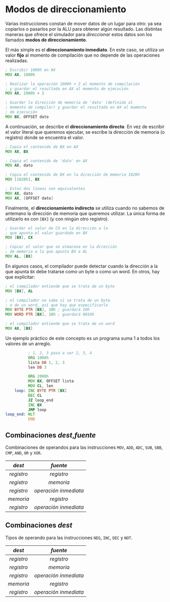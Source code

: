 # Modos de direccionamiento

Varias instrucciones constan de mover datos de un lugar para otro: ya sea copiarlos o pasarlos por la ALU para obtener algún resultado. Las distintas maneras que ofrece el simulador para _direccionar_ estos datos son los llamados **modos de direccionamiento**.

El más simple es el **direccionamiento inmediato**. En este caso, se utiliza un valor **fijo** al momento de compilación que no depende de las operaciones realizadas.

```asm
; Escribir 1000h en AX
MOV AX, 1000h

; Realizar la operación 1000h + 2 al momento de compilación
; y guardar el resultado en AX al momento de ejecución
MOV AX, 1000h + 2

; Guardar la dirección de memoria de 'dato' (definida al
; momento de compilar) y guardar el resultado en AX al momento
; de ejecución
MOV BX, OFFSET dato
```

A continuación, se describe el **direccionamiento directo**. En vez de escribir el valor literal que queremos ejecutar, se escribe la dirección de memoria (o registro) donde se encuentra el valor.

```asm
; Copia el contenido de BX en AX
MOV AX, BX

; Copia el contenido de 'dato' en AX
MOV AX, dato

; Copia el contenido de BX en la dirección de memoria 1020h
MOV [1020h], BX

; Estas dos líneas son equivalentes
MOV AX, dato
MOV AX, [OFFSET dato]
```

Finalmente, el **direccionamiento indirecto** se utiliza cuando no sabemos de antemano la dirección de memoria que queremos utilizar. La única forma de utilizarlo es con `[BX]` (y con ningún otro registro).

```asm
; Guardar el valor de CX en la dirección a la
; que apunta el valor guardado en BX
MOV [BX], CX

; Copiar el valor que se almacena en la dirección
; de memoria a la que apunta BX a AL
MOV AL, [BX]
```

En algunos casos, el compilador puede detectar cuando la dirección a la que apunta `BX` debe tratarse como un byte o como un word. En otros, hay que explicitar:

```asm
; el compilador entiende que se trata de un byte
MOV [BX], AL

; el compilador no sabe si se trata de un byte
; o de un word, así que hay que especificarlo
MOV BYTE PTR [BX], 10h ; guardará 10h
MOV WORD PTR [BX], 10h ; guardará 0010h

; el compilador entiende que se trata de un word
MOV AX, [BX]
```

Un ejemplo práctico de este concepto es un programa suma 1 a todos los valores de un arreglo.

```asm
          ; 1, 2, 3 pasa a ser 2, 3, 4
          ORG 1000h
          lista DB 1, 2, 3
          len DB 3

          ORG 2000h
          MOV BX, OFFSET lista
          MOV CL, len
    loop: INC BYTE PTR [BX]
          DEC CL
          JZ loop_end
          INC BX
          JMP loop
loop_end: HLT
          END
```

## Combinaciones _dest_,_fuente_

Combinaciones de operandos para las instrucciones `MOV`, `ADD`, `ADC`, `SUB`, `SBB`, `CMP`, `AND`, `OR` y `XOR`.

|   _dest_   |       _fuente_        |
| :--------: | :-------------------: |
| _registro_ |      _registro_       |
| _registro_ |       _memoria_       |
| _registro_ | _operación inmediata_ |
| _memoria_  |      _registro_       |
| _registro_ | _operación inmediata_ |

## Combinaciones _dest_

Tipos de operando para las instrucciones `NEG`, `INC`, `DEC` y `NOT`.

|   _dest_   |       _fuente_        |
| :--------: | :-------------------: |
| _registro_ |      _registro_       |
| _registro_ |       _memoria_       |
| _registro_ | _operación inmediata_ |
| _memoria_  |      _registro_       |
| _registro_ | _operación inmediata_ |
